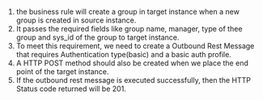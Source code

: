 1. the business rule will create a group in target instance when a new group is created in source instance.
2. It passes the required fields like group name, manager, type of thee group and sys_id of the group to target instance.
3. To meet this requirement, we need to create a Outbound Rest Message that requires Authentication type(basic) and a basic auth profile.
4. A HTTP POST method should also be created when we place the end point of the target instance.
5. If the outbound rest message is executed successfully, then the HTTP Status code returned will be 201.
